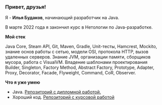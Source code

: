 ### Привет, друзья!
Я - **Илья Будаков**, начинающий разработчик на Java.

В марте 2022 года я закончил курс в Нетологии по Java-разработке.

**Мой стек**

Java Core, Steam API, Git, Maven, Gradle, Unit-тесты, Hamcrest, Mockito, знание основ работы с сетью, модели OSI, протокола HTTP, вызов удаленных серверов. 
Знание JVM, организации памяти, сборщиков мусора, работа с VisualVM. 
Владение шаблонами проектирования Builder, Singleton, Factory Method, Abstract Factory, Prototype, Adapter, Proxy, Decorator, Facade, Flyweight, Command, CoR, Observer.

**Что я уже умею**

* Java. [Репозиторий с дипломной работой.](https://github.com/MrRamonBenitez/pcs-jd-diplom)
* Хороший код. [Репозиторий с курсовой работой](https://github.com/MrRamonBenitez/SportShop) 

<!--
**MrRamonBenitez/MrRamonBenitez** is a ✨ _special_ ✨ repository because its `README.md` (this file) appears on your GitHub profile.

Here are some ideas to get you started:

- 🔭 I’m currently working on ...
- 🌱 I’m currently learning ...
- 👯 I’m looking to collaborate on ...
- 🤔 I’m looking for help with ...
- 💬 Ask me about ...
- 📫 How to reach me: ...
- 😄 Pronouns: ...
- ⚡ Fun fact: ...
-->
